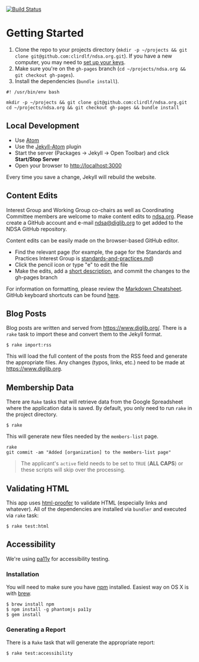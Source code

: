 [![Build Status](https://travis-ci.org/clirdlf/ndsa.org.svg?branch=gh-pages)](https://travis-ci.org/clirdlf/ndsa.org)

# Getting Started
1. Clone the repo to your projects directory (`mkdir -p ~/projects && git clone git@github.com:clirdlf/ndsa.org.git`). If you have a new computer, you may need to [set up your keys](https://help.github.com/articles/generating-ssh-keys/).
2. Make sure you're on the `gh-pages` branch (`cd ~/projects/ndsa.org && git checkout gh-pages`).
3. Install the dependencies (`bundle install`).

```
#! /usr/bin/env bash

mkdir -p ~/projects && git clone git@github.com:clirdlf/ndsa.org.git
cd ~/projects/ndsa.org && git checkout gh-pages && bundle install
```

## Local Development
- Use [Atom](https://atom.io/)
- Use the [Jekyll-Atom](https://github.com/arcath/jekyll-atom) plugin
- Start the server (Packages -> Jekyll -> Open Toolbar) and click **Start/Stop Server**
- Open your browser to [http://localhost:3000](http://localhost:3000)

Every time you save a change, Jekyll will rebuild the website.

## Content Edits

Interest Group and Working Group co-chairs as well as Coordinating
Committee members are welcome to make content edits to
[ndsa.org](ndsa.org). Please create a GitHub account and e-mail
[ndsa@diglib.org](mailto:ndsa@diglib.org) to get added to the NDSA
GitHub repository.

Content edits can be easily made on the browser-based GitHub editor.
- Find the relevant page (for example, the page for the Standards and
  Practices Interest Group is
[standards-and-practices.md](https://github.com/clirdlf/ndsa.org/blob/gh-pages/standards-and-practices.md))
- Click the pencil icon or type "e" to edit the file
- Make the edits, add a [short description](http://chris.beams.io/posts/git-commit/), and commit the changes to the
  gh-pages branch

For information on formatting, please review the [Markdown
  Cheatsheet](https://github.com/adam-p/markdown-here/wiki/Markdown-Cheatsheet). GitHub keyboard shortcuts can be found
[here](https://help.github.com/articles/using-keyboard-shortcuts/).

## Blog Posts

Blog posts are written and served from https://www.diglib.org/. There is a `rake` task to import these and convert them to the Jekyll format.

```
$ rake import:rss
```

This will load the full content of the posts from the RSS feed and generate the appropriate files. Any changes (typos, links, etc.) need to be made at https://www.diglib.org.

## Membership Data

There are `Rake` tasks that will retrieve data from the Google Spreadsheet where the application data is saved. By default, you only need to run `rake` in the project directory.

```
$ rake
```

This will generate new files needed by the `members-list` page.

```
rake
git commit -am "Added [organization] to the members-list page"
```

> The applicant's `active` field needs to be set to `TRUE` (**ALL CAPS**) or these scripts will skip over the processing.

## Validating HTML
This app uses [html-proofer](https://rubygems.org/gems/html-proofer) to validate
HTML (especially links and whatever). All of the dependencies are installed via
`bundler` and executed via `rake` task:

```
$ rake test:html
```

## Accessibility

We're using [pa11y](https://github.com/nature/pa11y) for accessibility testing.

### Installation

You will need to make sure you have [npm](https://www.npmjs.com/) installed.
Easiest way on OS X is with [brew](http://brew.sh/).

```
$ brew install npm
$ npm install -g phantomjs pa11y
$ gem install
```

### Generating a Report

There is a `Rake` task that will generate the appropriate report:

```
$ rake test:accessibility
```
